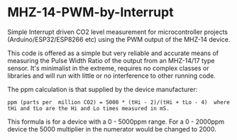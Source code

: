 # MHZ-14-PWM-by-Interrupt

Simple Interrupt driven CO2 level measurement  for microcontroller projects (Arduino/ESP32/ESP8266 etc) using the PWM output of the MHZ-14 device.

This code is offered as a simple but very reliable and accurate means of measuring the Pulse Width Ratio of the output from an MHZ-14/17 type sensor.  It's minimalist in the extreme,  requires no complex classes or libraries and will run with little or no  interference  to other running code.   

The ppm calculation is that supplied by the device manufacturer:  

    ppm (parts per  million CO2) = 5000 * (tHi - 2)/(tHi + tLo - 4)  where tHi and tLo are the Hi and Lo times measured in mS.  

This formula is for a device with a 0 - 5000ppm range.  For a 0 - 2000ppm device the 5000 multiplier in the numerator would be changed to 2000.

